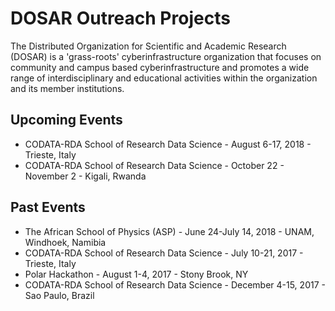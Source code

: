 # DOSAR Outreach Projects

The Distributed Organization for Scientific and Academic Research (DOSAR) is a 'grass-roots' cyberinfrastructure organization that focuses on community and campus based cyberinfrastructure and promotes a wide range of interdisciplinary and educational activities within the organization and its member institutions.

## Upcoming Events

   * CODATA-RDA School of Research Data Science - August 6-17, 2018 - Trieste, Italy
   * CODATA-RDA School of Research Data Science - October 22 - November 2 - Kigali, Rwanda

## Past Events
   * The African School of Physics (ASP) - June 24-July 14, 2018 - UNAM, Windhoek, Namibia
   * CODATA-RDA School of Research Data Science - July 10-21, 2017 - Trieste, Italy
   * Polar Hackathon - August 1-4, 2017 - Stony Brook, NY
   * CODATA-RDA School of Research Data Science - December 4-15, 2017 - Sao Paulo, Brazil
